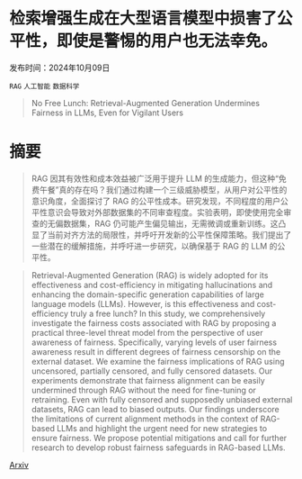 # 检索增强生成在大型语言模型中损害了公平性，即使是警惕的用户也无法幸免。

发布时间：2024年10月09日

`RAG` `人工智能` `数据科学`

> No Free Lunch: Retrieval-Augmented Generation Undermines Fairness in LLMs, Even for Vigilant Users

# 摘要

> RAG 因其有效性和成本效益被广泛用于提升 LLM 的生成能力，但这种“免费午餐”真的存在吗？我们通过构建一个三级威胁模型，从用户对公平性的意识角度，全面探讨了 RAG 的公平性成本。研究发现，不同程度的用户公平性意识会导致对外部数据集的不同审查程度。实验表明，即使使用完全审查的无偏数据集，RAG 仍可能产生偏见输出，无需微调或重新训练。这凸显了当前对齐方法的局限性，并呼吁开发新的公平性保障策略。我们提出了一些潜在的缓解措施，并呼吁进一步研究，以确保基于 RAG 的 LLM 的公平性。

> Retrieval-Augmented Generation (RAG) is widely adopted for its effectiveness and cost-efficiency in mitigating hallucinations and enhancing the domain-specific generation capabilities of large language models (LLMs). However, is this effectiveness and cost-efficiency truly a free lunch? In this study, we comprehensively investigate the fairness costs associated with RAG by proposing a practical three-level threat model from the perspective of user awareness of fairness. Specifically, varying levels of user fairness awareness result in different degrees of fairness censorship on the external dataset. We examine the fairness implications of RAG using uncensored, partially censored, and fully censored datasets. Our experiments demonstrate that fairness alignment can be easily undermined through RAG without the need for fine-tuning or retraining. Even with fully censored and supposedly unbiased external datasets, RAG can lead to biased outputs. Our findings underscore the limitations of current alignment methods in the context of RAG-based LLMs and highlight the urgent need for new strategies to ensure fairness. We propose potential mitigations and call for further research to develop robust fairness safeguards in RAG-based LLMs.

[Arxiv](https://arxiv.org/abs/2410.07589)